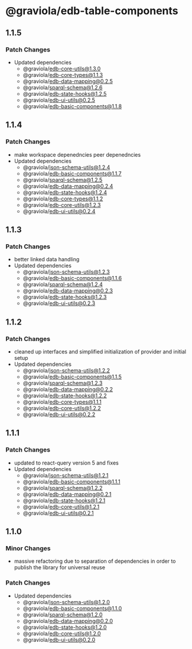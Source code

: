# @graviola/edb-table-components

## 1.1.5

### Patch Changes

- Updated dependencies
  - @graviola/edb-core-utils@1.3.0
  - @graviola/edb-core-types@1.1.3
  - @graviola/edb-data-mapping@0.2.5
  - @graviola/sparql-schema@1.2.6
  - @graviola/edb-state-hooks@1.2.5
  - @graviola/edb-ui-utils@0.2.5
  - @graviola/edb-basic-components@1.1.8

## 1.1.4

### Patch Changes

- make workspace depenedncies peer depenedncies
- Updated dependencies
  - @graviola/json-schema-utils@1.2.4
  - @graviola/edb-basic-components@1.1.7
  - @graviola/sparql-schema@1.2.5
  - @graviola/edb-data-mapping@0.2.4
  - @graviola/edb-state-hooks@1.2.4
  - @graviola/edb-core-types@1.1.2
  - @graviola/edb-core-utils@1.2.3
  - @graviola/edb-ui-utils@0.2.4

## 1.1.3

### Patch Changes

- better linked data handling
- Updated dependencies
  - @graviola/json-schema-utils@1.2.3
  - @graviola/edb-basic-components@1.1.6
  - @graviola/sparql-schema@1.2.4
  - @graviola/edb-data-mapping@0.2.3
  - @graviola/edb-state-hooks@1.2.3
  - @graviola/edb-ui-utils@0.2.3

## 1.1.2

### Patch Changes

- cleaned up interfaces and simplified initialization of provider and initial setup
- Updated dependencies
  - @graviola/json-schema-utils@1.2.2
  - @graviola/edb-basic-components@1.1.5
  - @graviola/sparql-schema@1.2.3
  - @graviola/edb-data-mapping@0.2.2
  - @graviola/edb-state-hooks@1.2.2
  - @graviola/edb-core-types@1.1.1
  - @graviola/edb-core-utils@1.2.2
  - @graviola/edb-ui-utils@0.2.2

## 1.1.1

### Patch Changes

- updated to react-query version 5 and fixes
- Updated dependencies
  - @graviola/json-schema-utils@1.2.1
  - @graviola/edb-basic-components@1.1.1
  - @graviola/sparql-schema@1.2.2
  - @graviola/edb-data-mapping@0.2.1
  - @graviola/edb-state-hooks@1.2.1
  - @graviola/edb-core-utils@1.2.1
  - @graviola/edb-ui-utils@0.2.1

## 1.1.0

### Minor Changes

- massive refactoring due to separation of dependencies in order to publish the library for universal reuse

### Patch Changes

- Updated dependencies
  - @graviola/json-schema-utils@1.2.0
  - @graviola/edb-basic-components@1.1.0
  - @graviola/sparql-schema@1.2.0
  - @graviola/edb-data-mapping@0.2.0
  - @graviola/edb-state-hooks@1.2.0
  - @graviola/edb-core-utils@1.2.0
  - @graviola/edb-ui-utils@0.2.0
